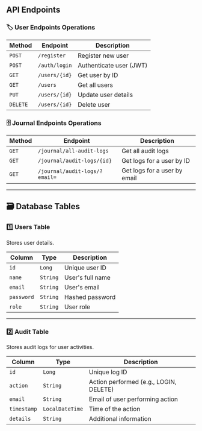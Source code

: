 ## API Endpoints

### 🏷 User Endpoints Operations
| Method | Endpoint         | Description                 |
|--------|-----------------|------------------------------|
| `POST` | `/register`      | Register new user           |
| `POST` | `/auth/login`    | Authenticate user (JWT)     |
| `GET`  | `/users/{id}`    | Get user by ID              |
| `GET`  | `/users`         | Get all users               |
| `PUT`  | `/users/{id}`    | Update user details         |
| `DELETE` | `/users/{id}`  | Delete user                 |

### 🗄 Journal Endpoints Operations
| Method  | Endpoint                          | Description                  |
|---------|----------------------------------|-------------------------------|
| `GET`   | `/journal/all-audit-logs`       | Get all audit logs             |
| `GET`   | `/journal/audit-logs/{id}`      | Get logs for a user by ID      |
| `GET`   | `/journal/audit-logs/?email=`   | Get logs for a user by email   |

---

## 🗃 Database Tables

### **1️⃣ Users Table**
Stores user details.

| Column  | Type         | Description          |
|---------|--------------|----------------------|
| `id`    | `Long`       | Unique user ID       |
| `name`  | `String`     | User's full name     |
| `email` | `String`     | User's email         |
| `password` | `String`  | Hashed password      |
| `role`  | `String`     | User role            |

---

### **2️⃣ Audit Table**
Stores audit logs for user activities.

| Column      | Type              | Description                             |
|-------------|-------------------|-----------------------------------------|
| `id`        | `Long`            | Unique log ID                           |
| `action`    | `String`          | Action performed (e.g., LOGIN, DELETE)  |
| `email`     | `String`          | Email of user performing action         |
| `timestamp` | `LocalDateTime`   | Time of the action                      |
| `details`   | `String`          | Additional information                  |

